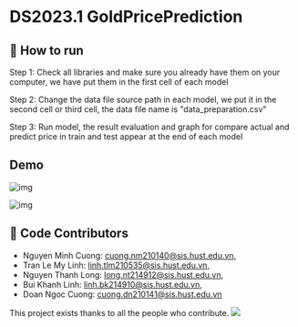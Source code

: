 # DS2023.1 GoldPricePrediction
## 🚀 How to run
Step 1: Check all libraries and make sure you already have them on your computer, we have put them in the first cell of each model 

Step 2: Change the data file source path in each model, we put it in the second cell or third cell, the data file name is "data_preparation.csv"

Step 3: Run model, the result evaluation and graph for compare actual and predict price in train and test appear at the end of each model

## Demo
![img](https://github.com/lavibula/GoldPricePrediction/blob/origin/DNCuong/SubmitCodeAllZip/demo/demo_image_1.png)

![img](https://github.com/lavibula/GoldPricePrediction/blob/origin/DNCuong/SubmitCodeAllZip/demo/demo_image_2.png)

## 🤝  Code Contributors
- Nguyen Minh Cuong: cuong.nm210140@sis.hust.edu.vn,
- Tran Le My Linh: linh.tlm210535@sis.hust.edu.vn, 
- Nguyen Thanh Long: long.nt214912@sis.hust.edu.vn, 
- Bui Khanh Linh: linh.bk214910@sis.hust.edu.vn,
- Doan Ngoc Cuong: cuong.dn210141@sis.hust.edu.vn

This project exists thanks to all the people who contribute.
<a href="[https://github.com/lavibula//graphs/contributors](https://github.com/lavibula/GoldPricePrediction/graphs/contributors)"><img src="https://opencollective.com/ml20222predictionbitcoin/contributors.svg?width=890&button=false" /></a>


